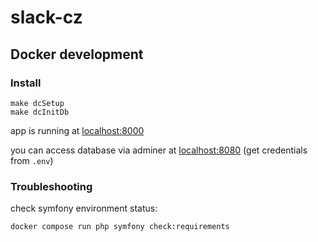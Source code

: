 # slack-cz

## Docker development

### Install
```
make dcSetup
make dcInitDb
```

app is running at [localhost:8000](http://localhost:8000)

you can access database via adminer at [localhost:8080](http://localhost:8080/?pgsql=database&username=app&db=app) (get credentials from `.env`)

### Troubleshooting
check symfony environment status:
```
docker compose run php symfony check:requirements
```